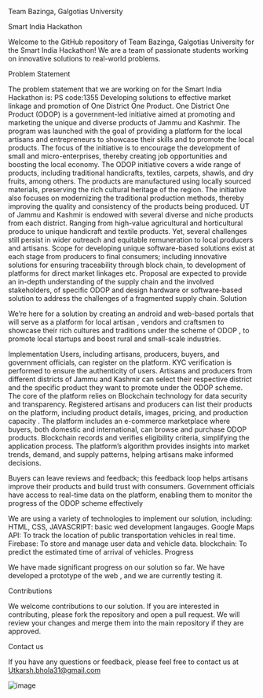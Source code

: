 Team Bazinga, Galgotias University

Smart India Hackathon

Welcome to the GitHub repository of Team Bazinga, Galgotias University for the Smart India Hackathon! We are a team of passionate students working on innovative solutions to real-world problems.

Problem Statement

The problem statement that we are working on for the Smart India Hackathon is:
PS code:1355
Developing solutions to effective market linkage and promotion of One District One Product.
One District One Product (ODOP) is a government-led initiative aimed at promoting and marketing the unique and diverse products of Jammu and Kashmir. The program was launched with the goal of providing a platform for the local artisans and entrepreneurs to showcase their skills and to promote the local products. The focus of the initiative is to encourage the development of small and micro-enterprises, thereby creating job opportunities and boosting the local economy. The ODOP initiative covers a wide range of products, including traditional handicrafts, textiles, carpets, shawls, and dry fruits, among others. The products are manufactured using locally sourced materials, preserving the rich cultural heritage of the region. The initiative also focuses on modernizing the traditional production methods, thereby improving the quality and consistency of the products being produced. UT of Jammu and Kashmir is endowed with several diverse and niche products from each district. Ranging from high-value agricultural and horticultural produce to unique handicraft and textile products. Yet, several challenges still persist in wider outreach and equitable remuneration to local producers and artisans. Scope for developing unique software-based solutions exist at each stage from producers to final consumers; including innovative solutions for ensuring traceability through block chain, to development of platforms for direct market linkages etc. Proposal are expected to provide an in-depth understanding of the supply chain and the involved stakeholders, of specific ODOP and design hardware or software-based solution to address the challenges of a fragmented supply chain.
Solution

We’re here for a solution by creating an android and web-based portals that will serve as a platform for local artisan , vendors and craftsmen to showcase their rich cultures and traditions under the scheme of ODOP , to promote local startups and boost rural and  small-scale industries. 


Implementation
Users, including artisans, producers, buyers, and government officials, can register on the platform. KYC verification is performed to ensure the authenticity of users.
Artisans and producers from different districts of Jammu and Kashmir can select their respective district and the specific product they want to promote under the ODOP scheme.
The core of the platform relies on Blockchain technology for data security and transparency.
Registered artisans and producers can list their products on the platform, including product details, images, pricing, and production capacity .
The platform includes an e-commerce marketplace where buyers, both domestic and international, can browse and purchase ODOP products.
Blockchain records and verifies eligibility criteria, simplifying the application process.
The platform’s  algorithm provides insights into market trends, demand, and supply patterns, helping artisans make informed decisions.

Buyers can leave reviews and feedback; this feedback loop helps artisans improve their products and build trust with consumers.
Government officials have access to real-time data on the platform, enabling them to monitor the progress of the ODOP scheme effectively

We are using a variety of technologies to implement our solution, including:
HTML, CSS, JAVASCRIPT: basic wed development langauges.
Google Maps API: To track the location of public transportation vehicles in real time.
Firebase: To store and manage user data and vehicle data.
blockchain: To predict the estimated time of arrival of vehicles.
Progress

We have made significant progress on our solution so far. We have developed a prototype of the web , and we are currently testing it.

Contributions

We welcome contributions to our solution. If you are interested in contributing, please fork the repository and open a pull request. We will review your changes and merge them into the main repository if they are approved.



Contact us

If you have any questions or feedback, please feel free to contact us at Utkarsh.bhola31@gmail.com

![image](https://github.com/utkarshbhola/booksat-door/assets/63907963/27e2c07d-744a-4c33-a5b3-7b5fa46929e5)

